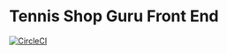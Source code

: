 # Tennis Shop Guru Front End
[![CircleCI](https://circleci.com/gh/amaingot/tsg-front/tree/master.svg?style=svg&circle-token=1ab0d6908dcd794c4bf2e8e3f5cc404fc4dfdefd)](https://circleci.com/gh/amaingot/tsg-front/tree/master)